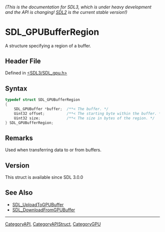 ###### (This is the documentation for SDL3, which is under heavy development and the API is changing! [SDL2](https://wiki.libsdl.org/SDL2/) is the current stable version!)
# SDL_GPUBufferRegion

A structure specifying a region of a buffer.

## Header File

Defined in [<SDL3/SDL_gpu.h>](https://github.com/libsdl-org/SDL/blob/main/include/SDL3/SDL_gpu.h)

## Syntax

```c
typedef struct SDL_GPUBufferRegion
{
    SDL_GPUBuffer *buffer;  /**< The buffer. */
    Uint32 offset;          /**< The starting byte within the buffer. */
    Uint32 size;            /**< The size in bytes of the region. */
} SDL_GPUBufferRegion;
```

## Remarks

Used when transferring data to or from buffers.

## Version

This struct is available since SDL 3.0.0

## See Also

- [SDL_UploadToGPUBuffer](SDL_UploadToGPUBuffer)
- [SDL_DownloadFromGPUBuffer](SDL_DownloadFromGPUBuffer)

----
[CategoryAPI](CategoryAPI), [CategoryAPIStruct](CategoryAPIStruct), [CategoryGPU](CategoryGPU)


